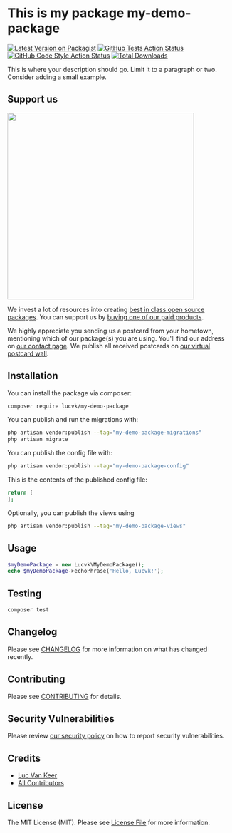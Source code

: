 # This is my package my-demo-package

[![Latest Version on Packagist](https://img.shields.io/packagist/v/lucvk/my-demo-package.svg?style=flat-square)](https://packagist.org/packages/lucvk/my-demo-package)
[![GitHub Tests Action Status](https://img.shields.io/github/actions/workflow/status/lucvk/my-demo-package/run-tests.yml?branch=main&label=tests&style=flat-square)](https://github.com/lucvk/my-demo-package/actions?query=workflow%3Arun-tests+branch%3Amain)
[![GitHub Code Style Action Status](https://img.shields.io/github/actions/workflow/status/lucvk/my-demo-package/fix-php-code-style-issues.yml?branch=main&label=code%20style&style=flat-square)](https://github.com/lucvk/my-demo-package/actions?query=workflow%3A"Fix+PHP+code+style+issues"+branch%3Amain)
[![Total Downloads](https://img.shields.io/packagist/dt/lucvk/my-demo-package.svg?style=flat-square)](https://packagist.org/packages/lucvk/my-demo-package)

This is where your description should go. Limit it to a paragraph or two. Consider adding a small example.

## Support us

[<img src="https://github-ads.s3.eu-central-1.amazonaws.com/my-demo-package.jpg?t=1" width="419px" />](https://spatie.be/github-ad-click/my-demo-package)

We invest a lot of resources into creating [best in class open source packages](https://spatie.be/open-source). You can support us by [buying one of our paid products](https://spatie.be/open-source/support-us).

We highly appreciate you sending us a postcard from your hometown, mentioning which of our package(s) you are using. You'll find our address on [our contact page](https://spatie.be/about-us). We publish all received postcards on [our virtual postcard wall](https://spatie.be/open-source/postcards).

## Installation

You can install the package via composer:

```bash
composer require lucvk/my-demo-package
```

You can publish and run the migrations with:

```bash
php artisan vendor:publish --tag="my-demo-package-migrations"
php artisan migrate
```

You can publish the config file with:

```bash
php artisan vendor:publish --tag="my-demo-package-config"
```

This is the contents of the published config file:

```php
return [
];
```

Optionally, you can publish the views using

```bash
php artisan vendor:publish --tag="my-demo-package-views"
```

## Usage

```php
$myDemoPackage = new Lucvk\MyDemoPackage();
echo $myDemoPackage->echoPhrase('Hello, Lucvk!');
```

## Testing

```bash
composer test
```

## Changelog

Please see [CHANGELOG](CHANGELOG.md) for more information on what has changed recently.

## Contributing

Please see [CONTRIBUTING](CONTRIBUTING.md) for details.

## Security Vulnerabilities

Please review [our security policy](../../security/policy) on how to report security vulnerabilities.

## Credits

- [Luc Van Keer](https://github.com/lucvk)
- [All Contributors](../../contributors)

## License

The MIT License (MIT). Please see [License File](LICENSE.md) for more information.
